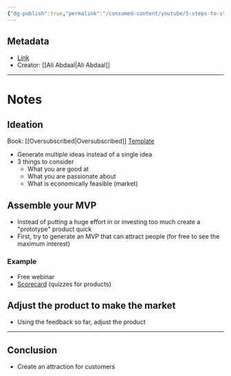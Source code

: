 ```yaml
---
{"dg-publish":true,"permalink":"/consumed-content/youtube/5-steps-to-start-your-first-business-the-castle-method/"}
---
```


## Metadata
- [Link](https://www.youtube.com/watch?v=bXLZ8I7s8tw)
- Creator: [[Ali Abdaal\|Ali Abdaal]]
---
# Notes
## Ideation
Book: [[Oversubscribed\|Oversubscribed]]
[Template](https://aliabdaal.notion.site/The-CASTLE-Method-365602cd9b49435ea2814c128a226705)
- Generate multiple ideas instead of a single idea
- 3 things to consider
	- What you are good at
	- What you are passionate about
	- What is economically feasible (market)
## Assemble your MVP
- Instead of putting a huge effort in or investing too much create a "prototype" product quick
- First, try to generate an MVP that can attract people (for free to see the maximum interest)
### Example
- Free webinar
- [Scorecard](https://www.scoreapp.com/) (quizzes for products)
## Adjust the product to make the market
- Using the feedback so far, adjust the product
---
## Conclusion
- Create an attraction for customers
